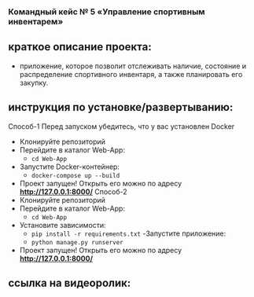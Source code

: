 ### Командный кейс № 5 «Управление спортивным инвентарем» 

## краткое описание проекта: 

  - приложение, которое позволит отслеживать наличие, состояние и распределение спортивного инвентаря, а также планировать его закупку.
    
## инструкция по **установке/развертыванию**: 
Способ-1
  Перед запуском убедитесь, что у вас установлен Docker
  - Клонируйте репозиторий
  - Перейдите в каталог Web-App:
    - ```cd Web-App```
  - Запустите Docker-контейнер:
    - ```docker-compose up --build```
  - Проект запущен! Открыть его можно по адресу **http://127.0.0.1:8000/**
Способ-2
  - Клонируйте репозиторий
  - Перейдите в каталог Web-App:
    - ```cd Web-App```
  - Установите зависимости:
    - ```pip install -r requirements.txt```
  -Запустите приложение:
    - ```python manage.py runserver```
  - Проект запущен! Открыть его можно по адресу **http://127.0.0.1:8000/**

  
  
## ссылка на видеоролик: 
  

